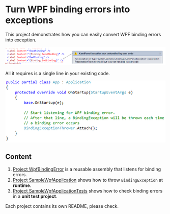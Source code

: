Turn WPF binding errors into exceptions
=

This project demonstrates how you can easily convert WPF binding errors into exception.
    
![Exception show in Visual Studio](SampleWpfApplication/Pictures/XamlParseException.png)

All it requires is a single line in your existing code.
    
![Exception show in Visual Studio](SampleWpfApplication/Pictures/BindingExceptionThrowerAttach.png)

Content
-

 1. [Project WpfBindingError](WpfBindingErrors) is a reusable assembly that listens for binding errors.
 2. [Project SampleWpfApplication](SampleWpfApplication) shows how to throw `BindingException` at **runtime**.
 3. [Project SampleWpfApplicationTests](SampleWpfApplicationTests) shows how to check binding errors in a **unit test project**.
 
Each project contains its own README, please check.
